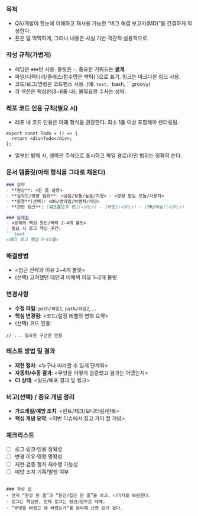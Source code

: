 ### 목적
- QA/개발이 한눈에 이해하고 재사용 가능한 “버그 해결 보고서(MD)”를 간결하게 작성한다.
- 톤은 덜 딱딱하게, 그러나 내용은 사실 기반·객관적·실용적으로.

### 작성 규칙(가볍게)
- 헤딩은 `###`만 사용. 불릿은 `-`. 중요한 키워드는 **굵게**.
- 파일/디렉터리/클래스/함수명은 백틱(`)으로 표기. 링크는 마크다운 링크 사용.
- 코드/로그/명령은 코드펜스 사용. (예: ```text, ```bash, ```groovy)
- 각 섹션은 핵심만(3~6줄 내). 불필요한 수사는 생략.

### 레포 코드 인용 규칙(필요 시)
- 레포 내 코드 인용은 아래 형식을 권장한다. 최소 1줄 이상 포함해야 렌더링됨.

```12:14:app/components/Todo.tsx
export const Todo = () => {
  return <div>Todo</div>;
};
```

- 일부만 발췌 시, 생략은 주석으로 표시하고 파일 경로/라인 범위는 정확히 쓴다.

### 문서 템플릿(아래 형식을 그대로 채운다)

```markdown
### 요약
- **현상**: <한 줄 설명>
- **심각도/영향 범위**: <낮음/보통/높음/치명> · <영향 받는 모듈/사용자>
- **환경**(선택): <OS/런타임/브랜치/커밋>
- **관련 링크**: [워크플로우 런](<URL>) · [커밋](<URL>) · [PR/이슈](<URL>)

### 문제점
- <문제의 핵심 원인/맥락 2~4개 불릿>
- 필요 시 로그 핵심 구간:
```text
<에러 로그 핵심 5~15줄>
```

### 해결방법
- <접근 전략과 이유 2~4개 불릿>
- (선택) 고려했던 대안과 미채택 이유 1~2개 불릿

### 변경사항
- **수정 파일**: `path/파일1`, `path/파일2`, ...
- **핵심 변경점**: <코드/설정 레벨의 변화 요약>
- (선택) 코드 인용:
```start:end:파일경로
// ... 필요한 구간만 인용
```

### 테스트 방법 및 결과
- **재현 절차**: <누구나 따라할 수 있게 단계화>
- **자동화/수동 결과**: <무엇을 어떻게 검증했고 결과는 어땠는지>
- **CI 상태**: <빌드/배포 결과 및 링크>

### 비고(선택) / 중요 개념 정리
- **가드레일/예방 조치**: <린트/체크/모니터링/런북>
- **핵심 개념 요약**: <이번 이슈에서 짚고 가야 할 개념>

### 체크리스트
- [ ] 로그·링크·인용 정확성
- [ ] 변경 이유·영향 명확성
- [ ] 재현·검증 절차 재수행 가능성
- [ ] 예방 조치 기록/발행 여부
```

### 작성 팁
- 먼저 “현상 한 줄”과 “원인/접근 한 줄”을 쓰고, 나머지를 보완한다.
- 로그는 핵심만. 전체 로그는 링크/첨부로 대체.
- “무엇을 바꿨고 왜 바꿨는가”를 분리해 쓰면 읽기 쉽다.